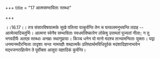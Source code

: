 +++
title = "17 आत्मसम्भाविताः स्तब्धा"

+++
  
  
।।16.17।। तत्र संसारविषयात्मके सुखे पतित्वा यत्कुर्वन्ति तेन च
यत्फलमनुभवन्ति तदाह -- आत्मेत्यादिचतुर्भिः। आत्मना स्वेनैव सम्भाविताः
स्वधर्माविष्कारेण लोकेषु उत्तमतां पूज्यतां नीताः; न तु भगवदीयैः अतएव
स्तब्धाः अनम्राः स्थाणुप्रायाः। किञ्च धनेन यो मानो मदश्च ताभ्यामन्विताः
युक्ताः। यद्वा धनमानमदैरन्विताः तादृशाः सन्तः नामयज्ञैः शब्दात्मकैः
प्रतिष्ठार्थमविधिपूर्वकं मदंशादिज्ञानाभावेन मद्भजनराहित्येन ते
पूर्वोक्ता आसुरा यज्ञादिकं कुर्वन्ति।  
  
